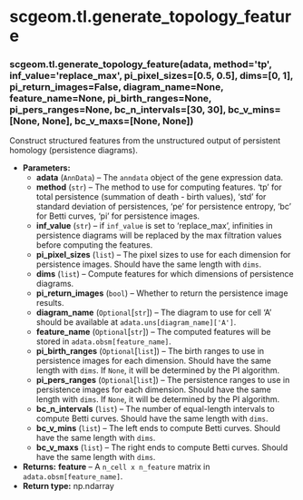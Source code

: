 # scgeom.tl.generate_topology_feature

### scgeom.tl.generate_topology_feature(adata, method='tp', inf_value='replace_max', pi_pixel_sizes=[0.5, 0.5], dims=[0, 1], pi_return_images=False, diagram_name=None, feature_name=None, pi_birth_ranges=None, pi_pers_ranges=None, bc_n_intervals=[30, 30], bc_v_mins=[None, None], bc_v_maxs=[None, None])

Construct structured features from the unstructured output of persistent homology (persistence diagrams).

* **Parameters:**
  * **adata** (`AnnData`) – The `anndata` object of the gene expression data.
  * **method** (`str`) – The method to use for computing features.
    ‘tp’ for total persistence (summation of death - birth values),
    ‘std’ for standard deviation of persistences,
    ‘pe’ for persistence entropy,
    ‘bc’ for Betti curves,
    ‘pi’ for persistence images.
  * **inf_value** (`str`) – if `inf_value` is set to ‘replace_max’, infinities in persistence diagrams will be replaced by the max filtration values before computing the features.
  * **pi_pixel_sizes** (`list`) – The pixel sizes to use for each dimension for persistence images. Should have the same length with `dims`.
  * **dims** (`list`) – Compute features for which dimensions of persistence diagrams.
  * **pi_return_images** (`bool`) – Whether to return the persistence image results.
  * **diagram_name** (`Optional`[`str`]) – The diagram to use for cell ‘A’ should be available at `adata.uns[diagram_name]['A']`.
  * **feature_name** (`Optional`[`str`]) – The computed features will be stored in `adata.obsm[feature_name]`.
  * **pi_birth_ranges** (`Optional`[`list`]) – The birth ranges to use in persistence images for each dimension. Should have the same length with `dims`. If `None`, it will be determined by the PI algorithm.
  * **pi_pers_ranges** (`Optional`[`list`]) – The persistence ranges to use in persistence images for each dimension. Should have the same length with `dims`. If `None`, it will be determined by the PI algorithm.
  * **bc_n_intervals** (`list`) – The number of equal-length intervals to compute Betti curves. Should have the same length with `dims`.
  * **bc_v_mins** (`list`) – The left ends to compute Betti curves. Should have the same length with `dims`.
  * **bc_v_maxs** (`list`) – The right ends to compute Betti curves. Should have the same length with `dims`.
* **Returns:**
  **feature** – A `n_cell x n_feature` matrix in `adata.obsm[feature_name]`.
* **Return type:**
  np.ndarray
